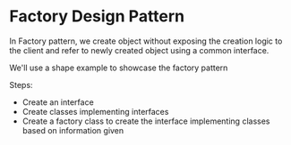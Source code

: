# Factory Design Pattern

In Factory pattern, we create object without exposing the creation logic to the client and refer to newly created object using a common interface.


We'll use a shape example to showcase the factory pattern

Steps:


- Create an interface
- Create classes implementing interfaces
- Create a factory class to create the interface implementing classes based on information given
